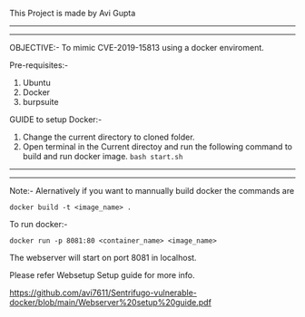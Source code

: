 This Project is made by Avi Gupta 

-----------------------------------------------------------------------------
-----------------------------------------------------------------------------

OBJECTIVE:- To mimic CVE-2019-15813 using a docker enviroment.

Pre-requisites:-
1. Ubuntu 
2. Docker 
3. burpsuite


GUIDE to setup Docker:-

1. Change the current directory to cloned folder.
2. Open terminal in the Current directoy and run the following command to build and run docker image.
	`bash start.sh`


-----------------------------------------------------------------------------
-----------------------------------------------------------------------------
Note:- Alernatively if you want to mannually build docker the commands are 

`docker build -t <image_name> .`

To run docker:- 

`docker run -p 8081:80 <container_name> <image_name>`

The webserver will start on port 8081 in localhost.

Please refer Websetup Setup guide for more info.

https://github.com/avi7611/Sentrifugo-vulnerable-docker/blob/main/Webserver%20setup%20guide.pdf


